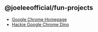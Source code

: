 ## @joeleeofficial/fun-projects 

* [Google Chrome Homepage](./chrome)
* [Hackie Google Chrome Dino](./hackie-chrome-dino)
